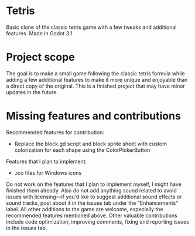 # Tetris

Basic clone of the classic tetris game with a few tweaks and additional features. Made in Godot 3.1.

# Project scope

The goal is to make a small game following the classic tetris formula while adding a few additional features to make it more unique and enjoyable than a direct copy of the original. This is a finished project that may have minor updates in the future.

# Missing features and contributions

Recommended features for contribution:
* Replace the block.gd script and block sprite sheet with custom colorization for each shape using the ColorPickerButton

Features that I plan to implement:
* .ico files for Windows icons

Do not work on the features that I plan to implement myself, I might have finished them already. Also do not add anything sound related to avoid issues with licensing—if you'd like to suggest additional sound effects or sound tracks, post about it in the issues tab under the "Enhancements" label.
All other additions to the game are welcome, especially the recommended features mentioned above. Other valuable contributions include code optimization, improving comments, fixing and reporting issues in the issues tab.

